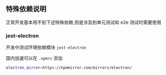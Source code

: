 ## 特殊依赖说明

正常开发基本用不到下述特殊依赖,但是涉及到单元测试和 e2e 测试时需要使用

### jest-electron

开发中测试环境依赖模块 `jest-electron`

国内加速可以在 `.npmrc` 添加

```bash
electron_mirror=https://npmmirror.com/mirrors/electron/
```
